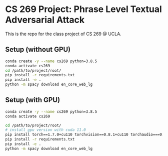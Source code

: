# CS 269 Project: Phrase Level Textual Adversarial Attack

This is the repo for the class project of CS 269 @ UCLA.

## Setup (without GPU)

```bash
conda create -y --name cs269 python=3.8.5
conda activate cs269
cd /path/to/project/root/
pip install -r requirements.txt
pip install -e .
python -m spacy download en_core_web_lg
```

## Setup (with GPU)

```bash
conda create -y --name cs269 python=3.8.5
conda activate cs269

cd /path/to/project/root/
# install gpu version with cuda 11.0
pip install torch==1.7.0+cu110 torchvision==0.8.1+cu110 torchaudio===0.7.0 -f https://download.pytorch.org/whl/torch_stable.html
pip install -r requirements.txt
pip install -e .
python -m spacy download en_core_web_lg
```
